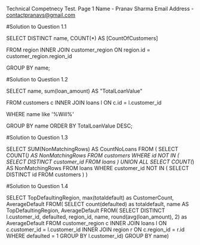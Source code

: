 Technical Competnecy Test.                                                                      Page 1
Name - Pranav Sharma 
Email Address - contactpranavs@gmail.com

#Solution to Question 1.1

SELECT DISTINCT name, 
COUNT(*) AS [CountOfCustomers]

FROM region 
INNER JOIN customer_region 
ON region.id = customer_region.region_id 

GROUP BY name;

#Solution to Question 1.2

SELECT name, 
sum(loan_amount) AS "TotalLoanValue" 

FROM
customers c
INNER JOIN
loans l
ON c.id = l.customer_id

WHERE name like '%Will%'

GROUP BY name
ORDER BY TotalLoanValue DESC;


#Solution to Question 1.3

SELECT SUM(NonMatchingRows) AS CountNoLoans
FROM (
  SELECT COUNT(*) AS NonMatchingRows
  FROM customers
  WHERE id NOT IN ( SELECT DISTINCT customer_id FROM loans )
  UNION ALL
  SELECT COUNT(*) AS NonMatchingRows
  FROM loans
  WHERE customer_id NOT IN ( SELECT DISTINCT id FROM customers )
)


#Solution to Question 1.4

SELECT TopDefaultingRegion, max(totaldefault) as CustomerCount, AverageDefault
FROM(
    SELECT count(defaulted) as totaldefault, name AS TopDefaultingRegion, AverageDefault
FROM(
    SELECT DISTINCT l.customer_id, defaulted, region_id, name, round(avg(loan_amount), 2) as AverageDefault
    FROM customer_region c
    INNER JOIN loans l ON c.customer_id = l.customer_id
    INNER JOIN region r ON c.region_id = r.id  
WHERE defaulted = 1
GROUP BY l.customer_id)
GROUP BY name)

